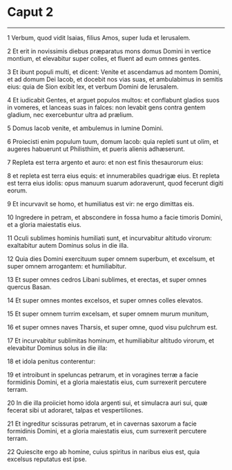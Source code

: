 # Caput 2

***

1 Verbum, quod vidit Isaias, filius Amos, super Iuda et Ierusalem.

2 Et erit in novissimis diebus præparatus mons domus Domini in vertice montium, et elevabitur super colles, et fluent ad eum omnes gentes.

3 Et ibunt populi multi, et dicent: Venite et ascendamus ad montem Domini, et ad domum Dei Iacob, et docebit nos vias suas, et ambulabimus in semitis eius: quia de Sion exibit lex, et verbum Domini de Ierusalem.

4 Et iudicabit Gentes, et arguet populos multos: et conflabunt gladios suos in vomeres, et lanceas suas in falces: non levabit gens contra gentem gladium, nec exercebuntur ultra ad prælium.

5 Domus Iacob venite, et ambulemus in lumine Domini.

6 Proiecisti enim populum tuum, domum Iacob: quia repleti sunt ut olim, et augeres habuerunt ut Philisthiim, et pueris alienis adhæserunt.

7 Repleta est terra argento et auro: et non est finis thesaurorum eius:

8 et repleta est terra eius equis: et innumerabiles quadrigæ eius. Et repleta est terra eius idolis: opus manuum suarum adoraverunt, quod fecerunt digiti eorum.

9 Et incurvavit se homo, et humiliatus est vir: ne ergo dimittas eis.

10 Ingredere in petram, et abscondere in fossa humo a facie timoris Domini, et a gloria maiestatis eius.

11 Oculi sublimes hominis humiliati sunt, et incurvabitur altitudo virorum: exaltabitur autem Dominus solus in die illa.

12 Quia dies Domini exercituum super omnem superbum, et excelsum, et super omnem arrogantem: et humiliabitur.

13 Et super omnes cedros Libani sublimes, et erectas, et super omnes quercus Basan.

14 Et super omnes montes excelsos, et super omnes colles elevatos.

15 Et super omnem turrim excelsam, et super omnem murum munitum,

16 et super omnes naves Tharsis, et super omne, quod visu pulchrum est.

17 Et incurvabitur sublimitas hominum, et humiliabitur altitudo virorum, et elevabitur Dominus solus in die illa:

18 et idola penitus conterentur:

19 et introibunt in speluncas petrarum, et in voragines terræ a facie formidinis Domini, et a gloria maiestatis eius, cum surrexerit percutere terram.

20 In die illa proiiciet homo idola argenti sui, et simulacra auri sui, quæ fecerat sibi ut adoraret, talpas et vespertiliones.

21 Et ingreditur scissuras petrarum, et in cavernas saxorum a facie formidinis Domini, et a gloria maiestatis eius, cum surrexerit percutere terram.

22 Quiescite ergo ab homine, cuius spiritus in naribus eius est, quia excelsus reputatus est ipse.

